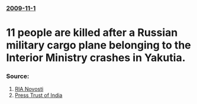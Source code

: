 ### [2009-11-1](/news/2009/11/1/index.md)

#  11 people are killed after a Russian military cargo plane belonging to the Interior Ministry crashes in Yakutia. 




### Source:

1. [RIA Novosti](http://en.rian.ru/russia/20091101/156667385.html)
2. [Press Trust of India](http://www.ptinews.com/news/357179_Eleven-killed-in-Russian-plane-crash)
